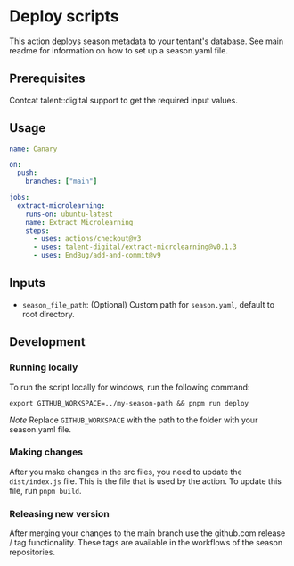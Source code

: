 # Deploy scripts

This action deploys season metadata to your tentant's database. See main readme for information on how to set up a season.yaml file.

## Prerequisites

Contcat talent::digital support to get the required input values.

## Usage

```yaml
name: Canary

on:
  push:
    branches: ["main"]

jobs:
  extract-microlearning:
    runs-on: ubuntu-latest
    name: Extract Microlearning
    steps:
      - uses: actions/checkout@v3
      - uses: talent-digital/extract-microlearning@v0.1.3
      - uses: EndBug/add-and-commit@v9
```

## Inputs

- `season_file_path`: (Optional) Custom path for `season.yaml`, default to root directory.

## Development

### Running locally

To run the script locally for windows, run the following command:

`export GITHUB_WORKSPACE=../my-season-path && pnpm run deploy`

_Note_
Replace `GITHUB_WORKSPACE` with the path to the folder with your season.yaml file.

### Making changes

After you make changes in the src files, you need to update the `dist/index.js` file. This is the file that is used by the action. To update this file, run `pnpm build`.

### Releasing new version

After merging your changes to the main branch use the github.com release / tag functionality. These tags are available in the workflows of the season repositories.
